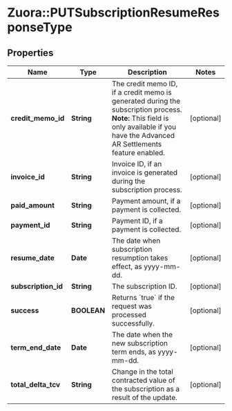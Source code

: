 # Zuora::PUTSubscriptionResumeResponseType

## Properties
Name | Type | Description | Notes
------------ | ------------- | ------------- | -------------
**credit_memo_id** | **String** | The credit memo ID, if a credit memo is generated during the subscription process.  **Note:** This field is only available if you have the Advanced AR Settlements feature enabled.  | [optional] 
**invoice_id** | **String** | Invoice ID, if an invoice is generated during the subscription process.  | [optional] 
**paid_amount** | **String** | Payment amount, if a payment is collected.  | [optional] 
**payment_id** | **String** | Payment ID, if a payment is collected.  | [optional] 
**resume_date** | **Date** | The date when subscription resumption takes effect, as yyyy-mm-dd.  | [optional] 
**subscription_id** | **String** | The subscription ID.  | [optional] 
**success** | **BOOLEAN** | Returns &#x60;true&#x60; if the request was processed successfully.  | [optional] 
**term_end_date** | **Date** | The date when the new subscription term ends, as yyyy-mm-dd.  | [optional] 
**total_delta_tcv** | **String** | Change in the total contracted value of the subscription as a result of the update.  | [optional] 


